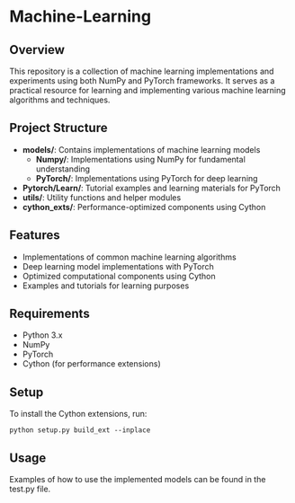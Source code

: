 # Machine-Learning

## Overview
This repository is a collection of machine learning implementations and experiments using both NumPy and PyTorch frameworks. It serves as a practical resource for learning and implementing various machine learning algorithms and techniques.

## Project Structure
- **models/**: Contains implementations of machine learning models
  - **Numpy/**: Implementations using NumPy for fundamental understanding
  - **PyTorch/**: Implementations using PyTorch for deep learning
- **Pytorch/Learn/**: Tutorial examples and learning materials for PyTorch
- **utils/**: Utility functions and helper modules
- **cython_exts/**: Performance-optimized components using Cython

## Features
- Implementations of common machine learning algorithms
- Deep learning model implementations with PyTorch
- Optimized computational components using Cython
- Examples and tutorials for learning purposes

## Requirements
- Python 3.x
- NumPy
- PyTorch
- Cython (for performance extensions)

## Setup
To install the Cython extensions, run:
```
python setup.py build_ext --inplace
```

## Usage
Examples of how to use the implemented models can be found in the test.py file.